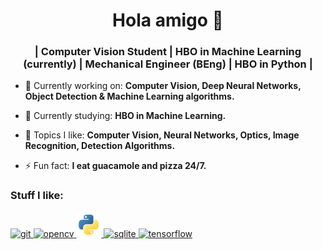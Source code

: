 <h1 align="center">Hola amigo 👋</h1>
<h3 align="center"> | Computer Vision Student | HBO in Machine Learning (currently) | Mechanical Engineer (BEng) | HBO in Python |</br></h3>

- 🔭 Currently working on: **Computer Vision, Deep Neural Networks, Object Detection & Machine Learning algorithms.**

- 🌱 Currently studying: **HBO in Machine Learning.**

- 💬 Topics I like: **Computer Vision, Neural Networks, Optics, Image Recognition, Detection Algorithms.**

- ⚡ Fun fact: **I eat guacamole and pizza 24/7.**

<h3 align="left">Stuff I like:</h3>
<p align="left"> <a href="https://git-scm.com/" target="_blank" rel="noreferrer"> <img src="https://www.vectorlogo.zone/logos/git-scm/git-scm-icon.svg" alt="git" width="40" height="40"/> </a> <a href="https://opencv.org/" target="_blank" rel="noreferrer"> <img src="https://www.vectorlogo.zone/logos/opencv/opencv-icon.svg" alt="opencv" width="40" height="40"/> </a> <a href="https://www.python.org" target="_blank" rel="noreferrer"> <img src="https://raw.githubusercontent.com/devicons/devicon/master/icons/python/python-original.svg" alt="python" width="40" height="40"/> </a> <a href="https://www.sqlite.org/" target="_blank" rel="noreferrer"> <img src="https://www.vectorlogo.zone/logos/sqlite/sqlite-icon.svg" alt="sqlite" width="40" height="40"/> </a> <a href="https://www.tensorflow.org" target="_blank" rel="noreferrer"> <img src="https://www.vectorlogo.zone/logos/tensorflow/tensorflow-icon.svg" alt="tensorflow" width="40" height="40"/> </a></p>
